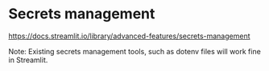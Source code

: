 # Secrets management
https://docs.streamlit.io/library/advanced-features/secrets-management

Note: Existing secrets management tools, such as dotenv files will work fine in Streamlit.